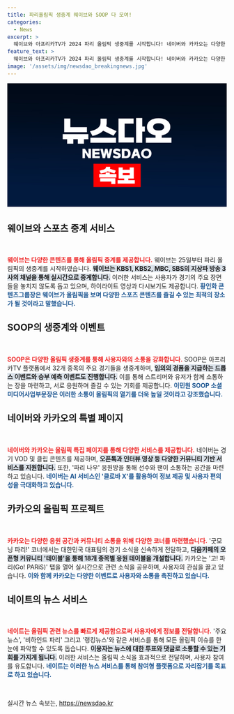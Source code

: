 ```yaml
---
title: 파리올림픽 생중계 웨이브와 SOOP 다 모여!
categories:
  - News
excerpt: >
  웨이브와 아프리카TV가 2024 파리 올림픽 생중계를 시작합니다! 네이버와 카카오는 다양한 경기 정보를 제공하며 응원 공간과 이벤트를 마련해 올림픽 열기를 고조시키고 있습니다. 특별한 콘텐츠와 놀라운 혜택이 가득한 올림픽 특집 페이지를 놓치지 마세요!
feature_text: >
  웨이브와 아프리카TV가 2024 파리 올림픽 생중계를 시작합니다! 네이버와 카카오는 다양한 경기 정보를 제공하며 응원 공간과 이벤트를 마련해 올림픽 열기를 고조시키고 있습니다. 특별한 콘텐츠와 놀라운 혜택이 가득한 올림픽 특집 페이지를 놓치지 마세요!
image: '/assets/img/newsdao_breakingnews.jpg'
---
```


<p><img src="/assets/img/newsdao_breakingnews.jpg" alt="koreaapp 속보" /></p>

<h2 data-ke-size="size26">웨이브와 스포츠 중계 서비스</h2>

<p data-ke-size="size16">&nbsp;</p>

<p><b><span style="color: #ee2323;">웨이브는 다양한 콘텐츠를 통해 올림픽 중계를 제공합니다.</span></b>  웨이브는 25일부터 파리 올림픽의 생중계를 시작하였습니다. <b><span style="background-color: #21538527;">웨이브는 KBS1, KBS2, MBC, SBS의 지상파 방송 3사의 채널을 통해 실시간으로 중계합니다.</span></b> 이러한 서비스는 사용자가 경기의 주요 장면들을 놓치지 않도록 돕고 있으며, 하이라이트 영상과 다시보기도 제공합니다. <b><span style="color: #1a5490;">황인화 콘텐츠그룹장은 웨이브가 올림픽을 보며 다양한 스포츠 콘텐츠를 즐길 수 있는 최적의 장소가 될 것이라고 말했습니다.</span></b></p>

<h2 data-ke-size="size26">SOOP의 생중계와 이벤트</h2>

<p data-ke-size="size16">&nbsp;</p>

<p><b><span style="color: #ee2323;">SOOP은 다양한 올림픽 생중계를 통해 사용자와의 소통을 강화합니다.</span></b> SOOP은 아프리카TV 플랫폼에서 32개 종목의 주요 경기들을 생중계하며, <b><span style="background-color: #21538527;">임의의 경품을 지급하는 드롭스 이벤트와 승부 예측 이벤트도 진행합니다.</span></b> 이를 통해 스트리머와 유저가 함께 소통하는 장을 마련하고, 서로 응원하며 즐길 수 있는 기회를 제공합니다. <b><span style="color: #1a5490;">이민원 SOOP 소셜미디어사업부문장은 이러한 소통이 올림픽의 열기를 더욱 높일 것이라고 강조했습니다.</span></b></p>

<h2 data-ke-size="size26">네이버와 카카오의 특별 페이지</h2>

<p data-ke-size="size16">&nbsp;</p>

<p><b><span style="color: #ee2323;">네이버와 카카오는 올림픽 특집 페이지를 통해 다양한 서비스를 제공합니다.</span></b> 네이버는 경기 VOD 및 클립 콘텐츠를 제공하며, <b><span style="background-color: #21538527;">오픈톡과 인터뷰 영상 등 다양한 커뮤니티 기반 서비스를 지원합니다.</span></b> 또한, '파리 나우' 응원방을 통해 선수와 팬이 소통하는 공간을 마련하고 있습니다. <b><span style="color: #1a5490;">네이버는 AI 서비스인 '클로바 X'를 활용하여 정보 제공 및 사용자 편의성을 극대화하고 있습니다.</span></b></p>

<h2 data-ke-size="size26">카카오의 올림픽 프로젝트</h2>

<p data-ke-size="size16">&nbsp;</p>

<p><b><span style="color: #ee2323;">카카오는 다양한 응원 공간과 커뮤니티 소통을 위해 다양한 코너를 마련했습니다.</span></b> '굿모닝 파리!' 코너에서는 대한민국 대표팀의 경기 소식을 신속하게 전달하고, <b><span style="background-color: #21538527;">다음카페의 오픈형 커뮤니티 '테이블'을 통해 18개 종목별 응원 테이블을 개설합니다.</span></b> 카카오는 '고! 파리(Go! PARiS)' 탭을 열어 실시간으로 관련 소식을 공유하며, 사용자의 관심을 끌고 있습니다. <b><span style="color: #1a5490;">이와 함께 카카오는 다양한 이벤트로 사용자와 소통을 촉진하고 있습니다.</span></b></p>

<h2 data-ke-size="size26">네이트의 뉴스 서비스</h2>

<p data-ke-size="size16">&nbsp;</p>

<p><b><span style="color: #ee2323;">네이트는 올림픽 관련 뉴스를 빠르게 제공함으로써 사용자에게 정보를 전달합니다.</span></b> '주요뉴스', '비하인드 파리' 그리고 '랭킹뉴스'와 같은 서비스를 통해 모든 올림픽 이슈를 한눈에 파악할 수 있도록 돕습니다. <b><span style="background-color: #21538527;">이용자는 뉴스에 대한 투표와 댓글로 소통할 수 있는 기회를 가지게 됩니다.</span></b> 이러한 서비스는 올림픽 소식을 효과적으로 전달하며, 사용자 참여를 유도합니다. <b><span style="color: #1a5490;">네이트는 이러한 뉴스 서비스를 통해 참여형 플랫폼으로 자리잡기를 목표로 하고 있습니다.</span></b></p>

<p data-ke-size="size16">&nbsp;</p>
실시간 뉴스 속보는, <a href="https://newsdao.kr" rel="dofollow">https://newsdao.kr</a>


